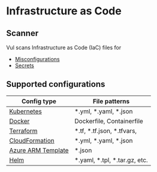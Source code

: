 # Infrastructure as Code

## Scanner
Vul scans Infrastructure as Code (IaC) files for 

- [Misconfigurations][misconf]
- [Secrets][secret]

## Supported configurations

| Config type                         | File patterns                 |
| ----------------------------------- | ----------------------------- |
| [Kubernetes](kubernetes.md)         | *.yml, *.yaml, *.json         |
| [Docker](docker.md)                 | Dockerfile, Containerfile     |
| [Terraform](terraform.md)           | *.tf, *.tf.json, *.tfvars,    |
| [CloudFormation](cloudformation.md) | *.yml, *.yaml, *.json         |
| [Azure ARM Template](azure-arm.md)  | *.json                        |
| [Helm](helm.md)                     | *.yaml, *.tpl, *.tar.gz, etc. |

[misconf]: ../../scanner/misconfiguration/index.md
[secret]: ../../scanner/secret.md
